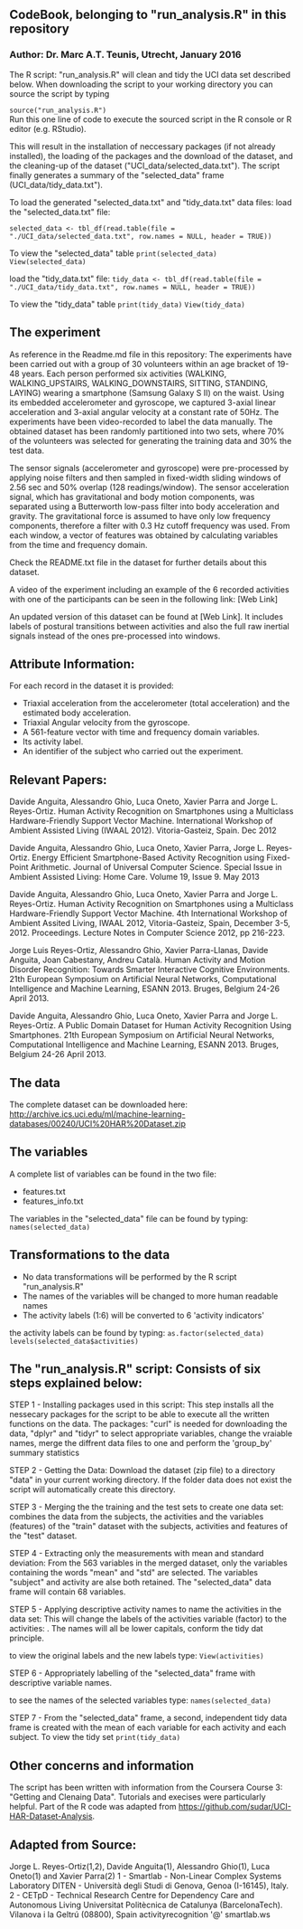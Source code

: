 ## CodeBook, belonging to "run_analysis.R" in this repository
### Author: Dr. Marc A.T. Teunis, Utrecht, January 2016 

The R script: "run_analysis.R" will clean and tidy the UCI data set described below. When downloading the script to 
your working directory you can source the script by typing 

` source("run_analysis.R") `  
Run this one line of code to execute the sourced script in the R console or R editor (e.g. RStudio).

This will result in the installation of neccessary packages (if not already installed), the loading  of the packages and the download of the dataset, and the cleaning-up of the dataset ("UCI_data/selected_data.txt"). The script finally generates a summary of the "selected_data" frame (UCI_data/tidy_data.txt").

To load the generated "selected_data.txt" and "tidy_data.txt" data files: 
load the "selected_data.txt" file:

` selected_data <- tbl_df(read.table(file = "./UCI_data/selected_data.txt", row.names = NULL, header = TRUE)) `

To view the "selected_data" table
` print(selected_data) `
` View(selected_data) `

load the "tidy_data.txt" file:
` tidy_data <- tbl_df(read.table(file = "./UCI_data/tidy_data.txt", row.names = NULL, header = TRUE)) `

To view the "tidy_data" table
` print(tidy_data) `
`View(tidy_data) `

## The experiment
As reference in the Readme.md file in this repository:
The experiments have been carried out with a group of 30 volunteers within an age bracket of 19-48 years. Each person performed six activities (WALKING, WALKING_UPSTAIRS, WALKING_DOWNSTAIRS, SITTING, STANDING, LAYING) wearing a smartphone (Samsung Galaxy S II) on the waist. Using its embedded accelerometer and gyroscope, we captured 3-axial linear acceleration and 3-axial angular velocity at a constant rate of 50Hz. The experiments have been video-recorded to label the data manually. The obtained dataset has been randomly partitioned into two sets, where 70% of the volunteers was selected for generating the training data and 30% the test data.

The sensor signals (accelerometer and gyroscope) were pre-processed by applying noise filters and then sampled in fixed-width sliding windows of 2.56 sec and 50% overlap (128 readings/window). The sensor acceleration signal, which has gravitational and body motion components, was separated using a Butterworth low-pass filter into body acceleration and gravity. The gravitational force is assumed to have only low frequency components, therefore a filter with 0.3 Hz cutoff frequency was used. From each window, a vector of features was obtained by calculating variables from the time and frequency domain.

Check the README.txt file in the dataset for further details about this dataset.

A video of the experiment including an example of the 6 recorded activities with one of the participants can be seen in the following link: [Web Link]

An updated version of this dataset can be found at [Web Link]. It includes labels of postural transitions between activities and also the full raw inertial signals instead of the ones pre-processed into windows.

## Attribute Information:
For each record in the dataset it is provided:
- Triaxial acceleration from the accelerometer (total acceleration) and the estimated body acceleration.
- Triaxial Angular velocity from the gyroscope.
- A 561-feature vector with time and frequency domain variables.
- Its activity label.
- An identifier of the subject who carried out the experiment.

## Relevant Papers:
Davide Anguita, Alessandro Ghio, Luca Oneto, Xavier Parra and Jorge L. Reyes-Ortiz. Human Activity Recognition on Smartphones using a Multiclass Hardware-Friendly Support Vector Machine. International Workshop of Ambient Assisted Living (IWAAL 2012). Vitoria-Gasteiz, Spain. Dec 2012

Davide Anguita, Alessandro Ghio, Luca Oneto, Xavier Parra, Jorge L. Reyes-Ortiz. Energy Efficient Smartphone-Based Activity Recognition using Fixed-Point Arithmetic. Journal of Universal Computer Science. Special Issue in Ambient Assisted Living: Home Care. Volume 19, Issue 9. May 2013

Davide Anguita, Alessandro Ghio, Luca Oneto, Xavier Parra and Jorge L. Reyes-Ortiz. Human Activity Recognition on Smartphones using a Multiclass Hardware-Friendly Support Vector Machine. 4th International Workshop of Ambient Assited Living, IWAAL 2012, Vitoria-Gasteiz, Spain, December 3-5, 2012. Proceedings. Lecture Notes in Computer Science 2012, pp 216-223.

Jorge Luis Reyes-Ortiz, Alessandro Ghio, Xavier Parra-Llanas, Davide Anguita, Joan Cabestany, Andreu Català. Human Activity and Motion Disorder Recognition: Towards Smarter Interactive Cognitive Environments. 21th European Symposium on Artificial Neural Networks, Computational Intelligence and Machine Learning, ESANN 2013. Bruges, Belgium 24-26 April 2013.

Davide Anguita, Alessandro Ghio, Luca Oneto, Xavier Parra and Jorge L. Reyes-Ortiz. A Public Domain Dataset for Human Activity Recognition Using Smartphones. 21th European Symposium on Artificial Neural Networks, Computational Intelligence and Machine Learning, ESANN 2013. Bruges, Belgium 24-26 April 2013. 

## The data
The complete dataset can be downloaded here:
http://archive.ics.uci.edu/ml/machine-learning-databases/00240/UCI%20HAR%20Dataset.zip

## The variables
A complete list of variables can be found in the two file:
- features.txt 
- features_info.txt
 
The variables in the "selected_data" file can be found by typing:
` names(selected_data) ` 

## Transformations to the data
- No data transformations will be performed by the R script "run_analysis.R"
- The names of the variables will be changed to more human readable names
- The activity labels (1:6) will be converted to 6 'activity indicators'

the activity labels can be found by typing:
` as.factor(selected_data) `
` levels(selected_data$activities) `

## The "run_analysis.R" script: Consists of six steps explained below:

STEP 1 - Installing packages used in this script: This step installs all the nessecary packages for the script to be able to execute all the written functions on the data.
The packages:
"curl" is needed for downloading the data, 
"dplyr" and "tidyr" to select appropriate variables, change the vraiable names, merge the diffrent data files to one and perform the 'group_by' summary statistics

STEP 2 - Getting the Data: Download the dataset (zip file) to a directory "data" in your current working directory. If the folder data does not exist the script will automatically create this directory.

STEP 3 - Merging the the training and the test sets to create one data set: combines the data from the subjects, the activities and the variables (features) of the "train" dataset with the subjects, activities and features of the "test" dataset.

STEP 4 - Extracting only the measurements with mean and standard deviation: From the 563 variables in the merged dataset, only the variables containing the words "mean" and "std" are selected. The variables "subject" and activity are alse both retained. The "selected_data" data frame will contain 68 variables. 

STEP 5 - Applying descriptive activity names to name the activities in the data set: This will change the labels of the activities variable (factor) to the activities: . The names will all be lower capitals, conform the tidy dat principle. 

to view the original labels and the new labels type:
` View(activities) `

STEP 6 - Appropriately labelling of the "selected_data" frame with descriptive variable names.

to see the names of the selected variables type:
` names(selected_data) `

STEP 7 - From the "selected_data" frame, a second, 
independent tidy data frame is created with the mean of each variable for each activity and each subject.
To view the tidy set
` print(tidy_data) `

## Other concerns and information
The script has been written with information from the Coursera Course 3: "Getting and Clenaing Data". Tutorials and execises were particularly helpful. Part of the R code was adapted from https://github.com/sudar/UCI-HAR-Dataset-Analysis. 

## Adapted from Source:
Jorge L. Reyes-Ortiz(1,2), Davide Anguita(1), Alessandro Ghio(1), Luca Oneto(1) and Xavier Parra(2)
1 - Smartlab - Non-Linear Complex Systems Laboratory
DITEN - Università degli Studi di Genova, Genoa (I-16145), Italy.
2 - CETpD - Technical Research Centre for Dependency Care and Autonomous Living
Universitat Politècnica de Catalunya (BarcelonaTech). Vilanova i la Geltrú (08800), Spain
activityrecognition '@' smartlab.ws

